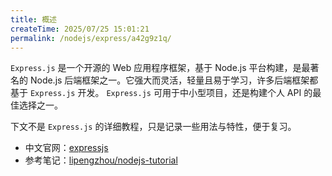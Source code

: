 ```yaml
---
title: 概述
createTime: 2025/07/25 15:01:21
permalink: /nodejs/express/a42g9z1q/
---
```


`Express.js` 是一个开源的 Web 应用程序框架，基于 Node.js 平台构建，是最著名的 Node.js 后端框架之一。它强大而灵活，轻量且易于学习，许多后端框架都基于 `Express.js` 开发。
`Express.js` 可用于中小型项目，还是构建个人 API 的最佳选择之一。

下文不是 `Express.js` 的详细教程，只是记录一些用法与特性，便于复习。

- 中文官网：[expressjs](https://www.expressjs.com.cn/)
- 参考笔记：[lipengzhou/nodejs-tutorial](https://www.yuque.com/lipengzhou/nodejs-tutorial)